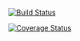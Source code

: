 
[![Build Status](https://travis-ci.org/nonils/minesweeper-cli.svg?branch=master)](https://travis-ci.org/nonils/minesweeper-cli)

[![Coverage Status](https://coveralls.io/repos/github/nonils/minesweeper-cli/badge.svg?branch=master)](https://coveralls.io/github/nonils/minesweeper-cli?branch=master)
